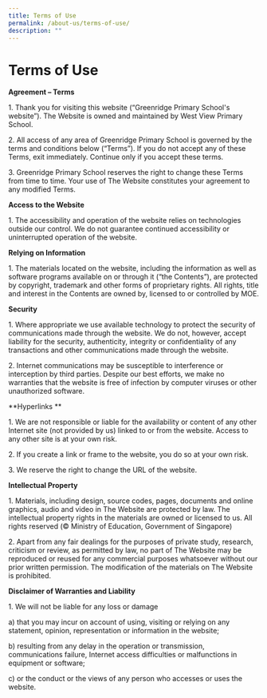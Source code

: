 ```yaml
---
title: Terms of Use
permalink: /about-us/terms-of-use/
description: ""
---
```

# Terms of Use

**Agreement – Terms**

1\. Thank you for visiting this website (“Greenridge Primary School's website”). The Website is owned and maintained by West View Primary School.

2\. All access of any area of Greenridge Primary School is governed by the terms and conditions below (“Terms”). If you do not accept any of these Terms, exit immediately. Continue only if you accept these terms.

3\. Greenridge Primary School reserves the right to change these Terms from time to time. Your use of The Website constitutes your agreement to any modified Terms.
  
**Access to the Website**

1\. The accessibility and operation of the website relies on technologies outside our control. We do not guarantee continued accessibility or uninterrupted operation of the website.

**Relying on Information**

1\. The materials located on the website, including the information as well as software programs available on or through it (“the Contents”), are protected by copyright, trademark and other forms of proprietary rights. All rights, title and interest in the Contents are owned by, licensed to or controlled by MOE.

**Security**

1\. Where appropriate we use available technology to protect the security of communications made through the website. We do not, however, accept liability for the security, authenticity, integrity or confidentiality of any transactions and other communications made through the website.

2\. Internet communications may be susceptible to interference or interception by third parties. Despite our best efforts, we make no warranties that the website is free of infection by computer viruses or other unauthorized software.
  
**Hyperlinks ** 

1\. We are not responsible or liable for the availability or content of any other Internet site (not provided by us) linked to or from the website. Access to any other site is at your own risk.

2\. If you create a link or frame to the website, you do so at your own risk.

3\. We reserve the right to change the URL of the website.

**Intellectual Property**  

1\. Materials, including design, source codes, pages, documents and online graphics, audio and video in The Website are protected by law. The intellectual property rights in the materials are owned or licensed to us. All rights reserved (© Ministry of Education, Government of Singapore)

2\. Apart from any fair dealings for the purposes of private study, research, criticism or review, as permitted by law, no part of The Website may be reproduced or reused for any commercial purposes whatsoever without our prior written permission. The modification of the materials on The Website is prohibited.

**Disclaimer of Warranties and Liability**

1\. We will not be liable for any loss or damage

a) that you may incur on account of using, visiting or relying on any statement, opinion, representation or information in the website;

b) resulting from any delay in the operation or transmission, communications failure, Internet access difficulties or malfunctions in equipment or software;

c) or the conduct or the views of any person who accesses or uses the website.